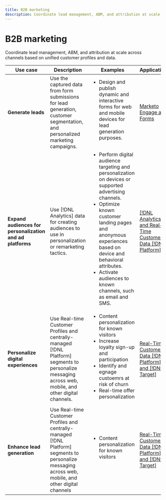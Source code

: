 ```yaml
---
title: B2B marketing
description: Coordinate lead management, ABM, and attribution at scale across channels based on unified customer profiles and data.
---
```


# B2B marketing

Coordinate lead management, ABM, and attribution at scale across channels based on unified customer profiles and data.


<table>

 <thead>
    <tr>
      <th>Use case</th>
      <th>Description</th>
      <th>Examples</th>
      <th>Applications</th>
    </tr>
  </thead>

<tbody>
<tr>
  <td><strong>Generate leads</strong><br/></td>
  <td>Use the captured data from form submissions for lead generation, customer segmentation, and personalized marketing campaigns.
  </td>
  <td>
    <ul style="margin-top: 0;">
      <li>Design and publish dynamic and interactive forms for web and mobile devices for lead generation purposes.</li>
    </ul>
  </td>
  <td><a href= "../integrations-between-applications/marketo/marketo-experience-manager.md"> Marketo Engage and Forms</a></td>
</tr>


<tr>
  <td rowspan="1"><strong>Expand audiences for personalization and ad platforms</strong><br/></td> 
  <td>Use [!DNL Analytics] data for creating audiences to use in personalization or remarketing tactics.</td>
  <td>
    <ul style="margin-top: 0;">
      <li>Perform digital audience targeting and personalization on devices or supported advertising channels.</li>
      <li>Optimize known customer landing pages and anonymous experiences based on device and behavioral attributes.</li>
      <li>Activate audiences to known channels, such as email and SMS.</li>
    </ul>    
  </td>
  <td><a href="../integrations-between-applications/analytics/analytics-rtcdp.md">[!DNL Analytics] and Real-Time Customer Data [!DNL Platform]</a></td>
</tr>
 
<tr>
  <td><strong>Personalize digital experiences</strong><br/></td>
  <td> Use Real-time Customer Profiles and centrally-managed [!DNL Platform] segments to personalize messaging across web, mobile, and other digital channels.
  </td>
  <td>
    <ul style="margin-top: 0;">
      <li>Content personalization for known visitors</li>
      <li>Increase loyalty sign-up and participation</li>
      <li>Identify and egnage custoemrs at risk of churn</li>
      <li>Real-time offer personalization</li>
    </ul>
  </td>
  <td><a href="../integrations-between-applications/rtcdp/rtcdp-target.md">Real-Time Customer Data [!DNL Platform] and [!DNL Target]</a></td>
</tr>

<tr>
  <td><strong>Enhance lead generation</strong><br/></td>
  <td>
    Use Real-time Customer Profiles and centrally-managed [!DNL Platform] segments to personalize messaging across web, mobile, and other digital channels
  </td>
  <td>
    <ul style="margin-top: 0;">
      <li>Content personalization for known visitors</li>
    </ul>
  </td>
  <td><a href="../integrations-between-applications/rtcdp/rtcdp-target.md">Real-Time Customer Data [!DNL Platform] and [!DNL Target]</a></td>
</tr>
</tbody>
</table>
